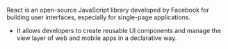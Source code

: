 React is an open-source JavaScript library developed by Facebook for building user interfaces, especially for single-page applications.
* It allows developers to create reusable UI components and manage the view layer of web and mobile apps in a declarative way.